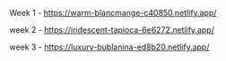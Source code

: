 Week 1 - https://warm-blancmange-c40850.netlify.app/

week 2 - https://iridescent-tapioca-6e6272.netlify.app/

week 3 - https://luxury-bublanina-ed8b20.netlify.app/
